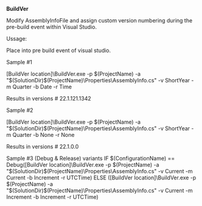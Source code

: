 **BuildVer**

Modify AssemblyInfoFile and assign custom version numbering during the pre-build event within Visual Studio.

Ussage:

Place into pre build event of visual studio.

Sample #1

[BuildVer location]\BuildVer.exe -p $(ProjectName) -a "$(SolutionDir)$(ProjectName)\Properties\AssemblyInfo.cs" -v ShortYear -m Quarter -b Date -r Time
  
Results in versions # 22.1.121.1342

Sample #2
  
[BuildVer location]\BuildVer.exe -p $(ProjectName) -a "$(SolutionDir)$(ProjectName)\Properties\AssemblyInfo.cs" -v ShortYear -m Quarter -b None -r None
  
Results in versions # 22.1.0.0

Sample #3 (Debug & Release) variants
IF $(ConfigurationName) == Debug([BuildVer location]\BuildVer.exe -p $(ProjectName) -a "$(SolutionDir)$(ProjectName)\Properties\AssemblyInfo.cs" -v Current -m Current -b Increment -r UTCTime) ELSE ([BuildVer location]\BuildVer.exe -p $(ProjectName) -a "$(SolutionDir)$(ProjectName)\Properties\AssemblyInfo.cs" -v Current -m Increment -b Increment -r UTCTime)

